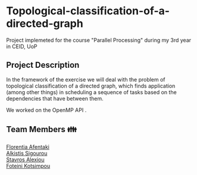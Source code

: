 # Topological-classification-of-a-directed-graph 
Project implemeted for the course "Parallel Processing" during my 3rd year in CEID, UoP

## Project Description
In the framework of the exercise we will deal with the problem of topological classification of a directed graph, which finds application (among other things) in scheduling a sequence of tasks based on the dependencies that have between them. <br />

We worked on the OpenMP API . 

## Team Members 👪
<a href="https://github.com/aflorentia"> Florentia Afentaki </a> <br />
<a href="https://github.com/asigourou"> Alkistis Sigourou </a> <br />
<a href="https://github.com/stavros-alexiou"> Stavros Alexiou </a> <br />
<a href="https://github.com/FoteiniKotsimpou"> Foteini Kotsimpou </a> <br />
 
